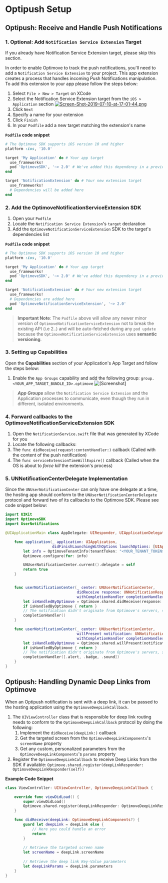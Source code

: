 # Optipush Setup

## Optipush: Receive and Handle Push Notifications

### 1. Optional: Add `Notification Service Extension` Target
If you already have Notification Service Extension target, please skip this section.

In order to enable Optimove to track the push notifications, you'll need to add a `Notification Service Extension` to your project. This app extension creates a process that handles incoming Push Notifications manipulation. To add this extension to your app please follow the steps below:

1. Select `File > New > Target` on XCode
2. Select the Notification Service Extension target from the `iOS > Application` section
[![Screen-Shot-2019-07-10-at-17-01-44.png](https://i.postimg.cc/05Xh9MH9/Screen-Shot-2019-07-10-at-17-01-44.png)](https://postimg.cc/6TRM03XP)
3. Click `Next`
4. Specify a name for your extension
5. Click `Finish`
6. In your `Podfile` add a new target matching the extension's name

**`Podfile` code snippet**

```ruby
# The Optimove SDK supports iOS version 10 and higher
platform :ios, '10.0'

target 'My Application' do # Your app target
  use_frameworks!
  pod 'OptimoveSDK', '~> 2.0' # We've added this dependency in a previous step
end

target 'NotificationExtension' do # Your new extension target
  use_frameworks!
  # Dependencies will be added here
end
```

### 2. Add the OptimoveNotificationServiceExtension SDK

1. Open your `Podfile`
2. Locate the `Notification Service Extension`'s `target` declaration
3. Add the `OptimoveNotificationServiceExtension` SDK to the target's dependencies list

**`Podfile` code snippet**
```ruby
# The Optimove SDK supports iOS version 10 and higher
platform :ios, '10.0'

target 'My Application' do # Your app target
  use_frameworks!
  pod 'OptimoveSDK', '~> 2.0' # We've added this dependency in a previous step
end

target 'NotificationExtension' do # Your new extension target
  use_frameworks!
  # Dependencies are added here
  pod 'OptimoveNotificationServiceExtension', '~> 2.0'
end
``` 

> **Important Note**: 
> The `Podfile` above will allow any newer minor version of `OptimoveNotificationServiceExtension` not to break the existing API (i.e 2._._) and will be auto-fetched during any `pod update` because the `OptimoveNotificationServiceExtension`  uses __semantic versioning__.


### 3. Setting up Capabilities
Open the **Capabilities** section of your Application's App Target and follow the steps below:

1. Enable the `App Groups` capability and add the following group: `group.<YOUR_APP_TARGET_BUNDLE_ID>.optimove`
![\[Screenshot\]](https://raw.githubusercontent.com/optimove-tech/Optipush-Guide/master/Opitpush%20for%20iOS/Screen%20Shot%202018-07-02%20at%2018.06.21.png)

> ***App Groups*** allow the `Notification Service Extension` and the Application processes to communicate, even though they run in different, isolated environments.

### 4. Forward callbacks to the OptimoveNotificationServiceExtension SDK

1. Open the `NotificationService.swift` file that was generated by XCode for you
2. Locate the following callbacks:
3. The `func didReceive(request:contentHandler:)` callback (Called with the content of the push notification)
4. The `func serviceExtensionTimeWillExpire()` callback (Called when the OS is about to _force kill_ the extension's process)

### 5. UNNotificationCenterDelegate Implementation
Since the `UNUserNotificationCenter` can only have one delegate at a time, the hosting app should conform to the `UNUserNotificationCenterDelegate` protocol and forward two of its callbacks to the Optimove SDK. Please see code snippet below:

```swift
import UIKit
import OptimoveSDK
import UserNotifications

@UIApplicationMain class AppDelegate: UIResponder, UIApplicationDelegate, UNUserNotificationCenterDelegate {

    func application(_ application: UIApplication,
                     didFinishLaunchingWithOptions launchOptions: [UIApplication.LaunchOptionsKey: Any]?) -> Bool {
        let info = OptimoveTenantInfo(tenantToken: "<YOUR_TENANT_TOKEN>", configName:"<YOUR_CONFIG_NAME>")
        Optimove.configure(for: info)

        UNUserNotificationCenter.current().delegate = self
        return true
    }


    func userNotificationCenter(_ center: UNUserNotificationCenter,
                                didReceive response: UNNotificationResponse,
                                withCompletionHandler completionHandler: @escaping () -> Void) {
        let isHandledByOptimove = Optimove.shared.didReceive(response: response, withCompletionHandler: completionHandler)
        if isHandledByOptimove { return }
        // The notification didn't originate from Optimove's servers, so the app must handle it. Below is the default implementation
        completionHandler()
    }

    func userNotificationCenter(_ center: UNUserNotificationCenter,
                                willPresent notification: UNNotification,
                                withCompletionHandler completionHandler: @escaping (UNNotificationPresentationOptions) -> Void) {
        let isHandledByOptimove = Optimove.shared.willPresent(notification: notification, withCompletionHandler: completionHandler)
        if isHandledByOptimove { return }
        // The notification didn't originate from Optimove's servers, so the app must handle it. Below is the default implementation
        completionHandler([.alert, .badge, .sound])
    }
}
```

## Optipush: Handling Dynamic Deep Links from Optimove
When an Optipush notification is sent with a deep link, it can be passed to the hosting application using the `OptimoveDeepLinkCallback`.

1. The `UIViewController` class that is responsible for deep link routing needs to conform to the `OptimoveDeepLinkCallback` protocol by doing the following:
   1. Implement the `didReceive(deepLink:)` callback
   2. Get the targeted screen from the `OptimoveDeepLinkComponents`'s `screenName` property
   3. Get any custom, personalized parameters from the `OptimoveDeepLinkComponents`'s `params` property
2. Register the `OptimoveDeepLinkCallback` to receive Deep Links from the SDK if available: `Optimove.shared.register(deepLinkResponder: OptimoveDeepLinkResponder(self))`

**Example Code Snippet**

```swift
class ViewController: UIViewController, OptimoveDeepLinkCallback {

    override func viewDidLoad() {
        super.viewDidLoad()
        Optimove.shared.register(deepLinkResponder: OptimoveDeepLinkResponder(self))
    }

    func didReceive(deepLink: OptimoveDeepLinkComponents?) {
        guard let deepLink = deepLink else { 
            // Here you could handle an error
            return 
        }
        
        // Retrieve the targeted screen name
        let screenName = deepLink.screenName
        
        // Retrieve the deep link Key-Value parameters
        let deepLinkParams = deepLink.parameters
    }
}
```

